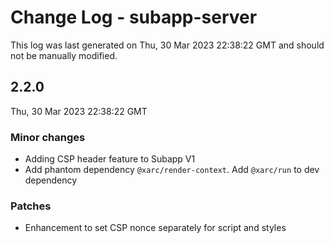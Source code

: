 # Change Log - subapp-server

This log was last generated on Thu, 30 Mar 2023 22:38:22 GMT and should not be manually modified.

## 2.2.0
Thu, 30 Mar 2023 22:38:22 GMT

### Minor changes

- Adding CSP header feature to Subapp V1
- Add phantom dependency `@xarc/render-context`. Add `@xarc/run` to dev dependency

### Patches

- Enhancement to set CSP nonce separately for script and styles

